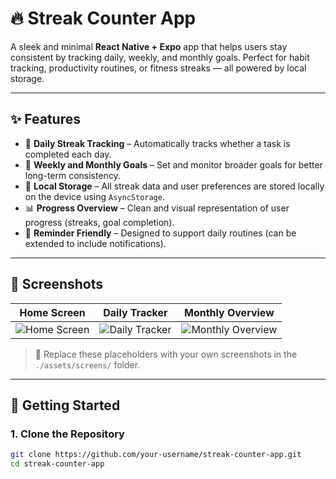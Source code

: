 # 🔥 Streak Counter App

A sleek and minimal **React Native + Expo** app that helps users stay consistent by tracking daily, weekly, and monthly goals. Perfect for habit tracking, productivity routines, or fitness streaks — all powered by local storage.

---

## ✨ Features

- 🔁 **Daily Streak Tracking** – Automatically tracks whether a task is completed each day.
- 📆 **Weekly and Monthly Goals** – Set and monitor broader goals for better long-term consistency.
- 💾 **Local Storage** – All streak data and user preferences are stored locally on the device using `AsyncStorage`.
- 📊 **Progress Overview** – Clean and visual representation of user progress (streaks, goal completion).
- 🔔 **Reminder Friendly** – Designed to support daily routines (can be extended to include notifications).

---

## 📸 Screenshots

| Home Screen | Daily Tracker | Monthly Overview |
|-------------|---------------|------------------|
| ![Home Screen](./assets/screens/home.png) | ![Daily Tracker](./assets/screens/daily.png) | ![Monthly Overview](./assets/screens/monthly.png) |

> 📝 Replace these placeholders with your own screenshots in the `./assets/screens/` folder.

---

## 🚀 Getting Started

### 1. Clone the Repository

```bash
git clone https://github.com/your-username/streak-counter-app.git
cd streak-counter-app
